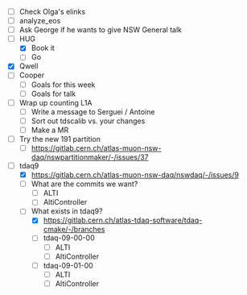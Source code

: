 - [ ] Check Olga's elinks
- [ ] analyze_eos
- [ ] Ask George if he wants to give NSW General talk
- [ ] HUG
  - [x] Book it
  - [ ] Go
- [x] Qwell
- [ ] Cooper
  - [ ] Goals for this week
  - [ ] Goals for talk
- [ ] Wrap up counting L1A
  - [ ] Write a message to Serguei / Antoine
  - [ ] Sort out tdscalib vs. your changes
  - [ ] Make a MR
- [ ] Try the new 191 partition
  - [ ] https://gitlab.cern.ch/atlas-muon-nsw-daq/nswpartitionmaker/-/issues/37
- [ ] tdaq9
  - [x] https://gitlab.cern.ch/atlas-muon-nsw-daq/nswdaq/-/issues/9
  - [ ] What are the commits we want?
    - [ ] ALTI
    - [ ] AltiController
  - [ ] What exists in tdaq9?
    - [x] https://gitlab.cern.ch/atlas-tdaq-software/tdaq-cmake/-/branches
    - [ ] tdaq-09-00-00
      - [ ] ALTI
      - [ ] AltiController
    - [ ] tdaq-09-01-00
      - [ ] ALTI
      - [ ] AltiController
